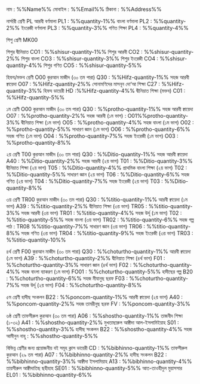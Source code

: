 নাম : %%Name%% 
মোবাইল : %%Email%%
ঠিকানা : %%Address%%

নার্সারী শ্রেণী PL
আরবী বর্ণমালা  PL1 : %%quantity-1%%
বাংলা বর্ণমালা  PL2 : %%quantity-2%%
ইংরেজী বর্ণমালা  PL3 : %%quantity-3%%
গণিত শিক্ষা PL4  : %%quantity-4%%

শিশু শ্রেণী MK00

শিশুর দ্বীনিয়াত CO1 : %%shisur-quantity-1%%
শিশুর আরবী CO2 : %%shisur-quantity-2%%
শিশুর বাংলা CO3 : %%shisur-quantity-3%%
শিশুর ইংরেজী CO4 : %%shisur-quantity-4%%
শিশুর গণিত CO5 : %%shisur-quantity-5%%

হিফয/মক্তব শ্রেণী O00
কুরআন মাজীদ (৩০ তম পারা) Q30 : %%Hifz-quantity-1%%
সহজ আরবী ক্বায়েদা O07 : %%Hifz-quantity-2%%
সোনামণিদের মাসনূন দো‘আ শিক্ষা C27 : %%Hifz-quantity-3%%
হিফয ডায়েরী HD :%%Hifz-quantity-4%%
দ্বীনিয়াত শিক্ষা (মক্তব) C01 : %%Hifz-quantity-5%%

১ম শ্রেণী O00
কুরআন মাজীদ (৩০ তম পারা) Q30 : %%protho-quantity-1%%
সহজ আরবী ক্বায়েদা O07 : %%protho-quantity-2%%
সহজ আরবী (১ম ভাগ) : O01%%protho-quantity-3%%
দ্বীনিয়াত শিক্ষা (১ম ভাগ) O05 : %%protho-quantity-4%%
সহজ বাংলা (১ম ভাগ) O02 : %%protho-quantity-5%%
সাধারণ জ্ঞান (১ম ভাগ) O06 : %%protho-quantity-6%%
সহজ গণিত (১ম ভাগ) O04 : %%protho-quantity-7%%
সহজ ইংরেজী (১ম ভাগ) O03 : %%protho-quantity-8%%

২য় শ্রেণী T00
কুরআন মাজীদ (৩০ তম পারা) Q30 : %%Ditio-quantity-1%%
সহজ আরবী ক্বায়েদা A40 : %%Ditio-quantity-2%%
সহজ আরবী (২য় ভাগ) T01 : %%Ditio-quantity-3%%
দ্বীনিয়াত শিক্ষা (২য় ভাগ) T05 : %%Ditio-quantity-4%%
প্রাথমিক বাংলা শিক্ষা (২য় ভাগ) T02 : %%Ditio-quantity-5%%
সাধারণ জ্ঞান (২য় ভাগ) T06 : %%Ditio-quantity-6%%
সহজ গণিত (২য় ভাগ) T04 : %%Ditio-quantity-7%%
সহজ ইংরেজী (২য় ভাগ) T03 : %%Ditio-quantity-8%%

৩য় শ্রেণী TR00
কুরআন মাজীদ (৩০ তম পারা) Q30 : %%titio-quantity-1%%
আরবী ক্বায়েদা (১ম ভাগ) A39 : %%titio-quantity-2%%
দ্বীনিয়াত শিক্ষা (৩য় ভাগ) TR05 : %%titio-quantity-3%%
সহজ আরবী (৩য় ভাগ) TR01 : %%titio-quantity-4%%
সহজ উর্দূ (১ম ভাগ) T02 : %%titio-quantity-5%%
সহজ বাংলা (৩য় ভাগ) TR02 : %%titio-quantity-6%%
সহজ গল্প পাঠ : TR08 %%titio-quantity-7%%
সাধারণ জ্ঞান (৩য় ভাগ) TR06 : %%titio-quantity-8%%
সহজ গণিত (৩য় ভাগ) TR04 : %%titio-quantity-9%%
সহজ ইংরেজী (৩য় ভাগ) TR03  : %%titio-quantity-10%%

৪র্থ শ্রেণী F00
কুরআন মাজীদ (৩০ তম পারা) Q30 : %%choturtho-quantity-1%%
আরবী ক্বায়েদা (১ম ভাগ) A39  : %%choturtho-quantity-2%%
দ্বীনিয়াত শিক্ষা (৪র্থ ভাগ) F01 : %%choturtho-quantity-3%%
সাধারণ জ্ঞান (৪র্থ ভাগ) F02 : %%choturtho-quantity-4%%
সহজ বাংলা ব্যাকরণ (১ম ভাগ) FO01  : %%choturtho-quantity-5%%
হাদীছের গল্প B20 : %%choturtho-quantity-6%%
সহজ মীযানুছ ছরফ  F03 :  %%choturtho-quantity-7%%
সহজ উর্দূ (২য় ভাগ) F04 : %%choturtho-quantity-8%%

৫ম শ্রেণী
হাদীছ সংকলন B22 :  %%poncom-quantity-1%%
আরবী ক্বায়েদা (২য় ভাগ) A40 : %%poncom-quantity-2%%
সহজ তামরীনুছ ছরফ FV : %%poncom-quantity-3%%

৬ষ্ঠ শ্রেণী
তাফসীরুল কুরআন (৩০ তম পারা) A06 : %%shostho-quantity-1%%
তাজবীদ শিক্ষা (১-৩২) A41 : %%shostho-quantity-2%%
মুখতাছারুল আক্বীদা আল-ইসলামিইয়াহ S01 :  %%shostho-quantity-3%%
হাদীছ সংকলন  B22 :  %%shostho-quantity-4%%
সহজ আমীনুন নাহু : %%shostho-quantity-5%%

বিভিন্ন শ্রেণীর জন্য প্রয়োজনীয় বই সমূহ
ক্লাস ডায়েরী CD : %%bibhinno-quantity-1%%
তাফসীরুল কুরআন (২৯ তম পারা) A07 : %%bibhinno-quantity-2%%
হাদীছ সংকলন B22 : %%bibhinno-quantity-3%%
আক্বীদা ইসলামিয়াহ A13 : %%bibhinno-quantity-4%%
তায়সীরুল আক্বীদাতিছ ছহীহাহ SE01 : %%bibhinno-quantity-5%%
আত-তাওহীদুল মুয়াসসার EL01 : %%bibhinno-quantity-6%%